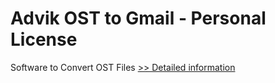 # Advik OST to Gmail - Personal License
Software to Convert OST Files
[>> Detailed information](https://secure.shareit.com/shareit/product.html?productid=300806630&affiliateid=200057808)